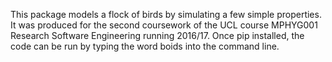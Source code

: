 
This package models a flock of birds by simulating a few simple properties. It was produced for the second coursework of the UCL course MPHYG001 Research Software Engineering running 2016/17. Once pip installed, the code can be run by typing the word boids into the command line.